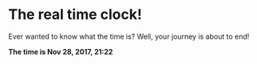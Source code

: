 # The real time clock!

Ever wanted to know what the time is? Well, your journey is about to end!

**The time is Nov 28, 2017, 21:22**